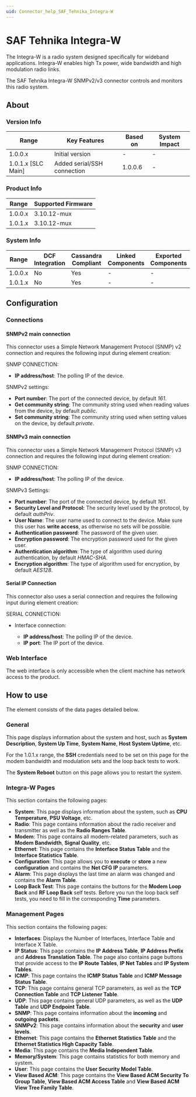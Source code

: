```yaml
---
uid: Connector_help_SAF_Tehnika_Integra-W
---
```


# SAF Tehnika Integra-W

The Integra-W is a radio system designed specifically for wideband applications. Integra-W enables high Tx power, wide bandwidth and high modulation radio links.

The SAF Tehnika Integra-W SNMPv2/v3 connector controls and monitors this radio system.

## About

### Version Info

| **Range**            | **Key Features**            | **Based on** | **System Impact** |
|----------------------|-----------------------------|--------------|-------------------|
| 1.0.0.x              | Initial version             | \-           | \-                |
| 1.0.1.x \[SLC Main\] | Added serial/SSH connection | 1.0.0.6      | \-                |

### Product Info

| **Range** | **Supported Firmware** |
|-----------|------------------------|
| 1.0.0.x   | 3.10.12-mux            |
| 1.0.1.x   | 3.10.12-mux            |

### System Info

| **Range** | **DCF Integration** | **Cassandra Compliant** | **Linked Components** | **Exported Components** |
|-----------|---------------------|-------------------------|-----------------------|-------------------------|
| 1.0.0.x   | No                  | Yes                     | \-                    | \-                      |
| 1.0.1.x   | No                  | Yes                     | \-                    | \-                      |

## Configuration

### Connections

#### SNMPv2 main connection

This connector uses a Simple Network Management Protocol (SNMP) v2 connection and requires the following input during element creation:

SNMP CONNECTION:

- **IP address/host**: The polling IP of the device.

SNMPv2 settings:

- **Port number**: The port of the connected device, by default *161*.
- **Get community string**: The community string used when reading values from the device, by default *public*.
- **Set community string**: The community string used when setting values on the device, by default *private*.

#### SNMPv3 main connection

This connector uses a Simple Network Management Protocol (SNMP) v3 connection and requires the following input during element creation:

SNMP CONNECTION:

- **IP address/host**: The polling IP of the device.

SNMPv3 Settings:

- **Port number**: The port of the connected device, by default *161*.
- **Security Level and Protocol:** The security level used by the protocol, by default *authPriv*.
- **User Name**: The user name used to connect to the device. Make sure this user has **write access**, as otherwise no sets will be possible.
- **Authentication password**: The password of the given user.
- **Encryption password**: The encryption password used for the given user.
- **Authentication algorithm**: The type of algorithm used during authentication, by default *HMAC-SHA*.
- **Encryption algorithm**: The type of algorithm used for encryption, by default *AES128*.

#### Serial IP Connection

This connector also uses a serial connection and requires the following input during element creation:

SERIAL CONNECTION:

- Interface connection:

  - **IP address/host**: The polling IP of the device.
  - **IP port**: The IP port of the device.

### Web Interface

The web interface is only accessible when the client machine has network access to the product.

## How to use

The element consists of the data pages detailed below.

### General

This page displays information about the system and host, such as **System Description**, **System Up Time**, **System Name**, **Host System Uptime**, etc.

For the 1.0.1.x range, the **SSH** credentials need to be set on this page for the modem bandwidth and modulation sets and the loop back tests to work.

The **System Reboot** button on this page allows you to restart the system.

### Integra-W Pages

This section contains the following pages:

- **System**: This page displays information about the system, such as **CPU Temperature**, **PSU Voltage**, etc.
- **Radio**: This page contains information about the radio receiver and transmitter as well as the **Radio Ranges Table**.
- **Modem**: This page contains all modem-related parameters, such as **Modem Bandwidth**, **Signal Quality**, etc.
- **Ethernet**: This page contains the **Interface Status Table** and the **Interface Statistics Table**.
- **Configuration**: This page allows you to **execute** or **store** a new **configuration** and contains the **Net CFG IP** parameters.
- **Alarm**: This page displays the last time an alarm was changed and contains the **Alarm Table**.
- **Loop Back Test**: This page contains the buttons for the **Modem Loop Back** and **RF Loop Back** self tests. Before you run the loop back self tests, you need to fill in the corresponding **Time** parameters.

### Management Pages

This section contains the following pages:

- **Interfaces**: Displays the Number of Interfaces, Interface Table and Interface X Table.
- **IP Status**: This page contains the **IP Address Table**, **IP Address Prefix** and **Address Translation Table**. The page also contains page buttons that provide access to the **IP Route Tables**, **IP Net Tables** and **IP System Tables**.
- **ICMP**: This page contains the **ICMP Status Table** and **ICMP Message Status Table**.
- **TCP**: This page contains general TCP parameters, as well as the **TCP Connection Table** and **TCP Listener Table**.
- **UDP**: This page contains general UDP parameters, as well as the **UDP Table** and **UDP Endpoint Table**.
- **SNMP**: This page contains information about the **incoming** and **outgoing** **packets**.
- **SNMPv2**: This page contains information about the **security** and **user levels**.
- **Ethernet**: This page contains the **Ethernet Statistics Table** and the **Ethernet Statistics High Capacity Table**.
- **Media**: This page contains the **Media Independent Table**.
- **Memory/System**: This page contains statistics for both memory and system.
- **User**: This page contains the **User Security Model Table**.
- **View Based ACM**: This page contains the **View Based ACM Security To Group Table**, **View Based ACM Access Table** and **View Based ACM View Tree Family Table**.
